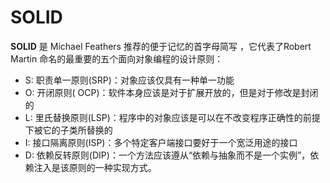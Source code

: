 # SOLID

**SOLID** 是 Michael Feathers 推荐的便于记忆的首字母简写 ，它代表了Robert Martin 命名的最重要的五个面向对象编程的设计原则：

- S: 职责单一原则(SRP)：对象应该仅具有一种单一功能
- O: 开闭原则( OCP)：软件本身应该是对于扩展开放的，但是对于修改是封闭的
- L: 里氏替换原则(LSP)：程序中的对象应该是可以在不改变程序正确性的前提下被它的子类所替换的
- I: 接口隔离原则(ISP)：多个特定客户端接口要好于一个宽泛用途的接口
- D: 依赖反转原则(DIP)：一个方法应该遵从“依赖与抽象而不是一个实例”，依赖注入是该原则的一种实现方式。
